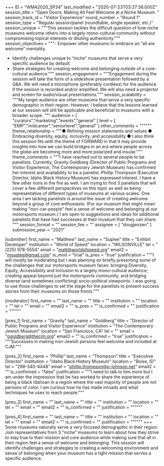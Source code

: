 +++
ID = "WMA2020_SP34"
last_modified = "2020-07-23T03:27:36.000Z"
session_title = "Open Doors:  Making All Feel Welcome at a Niche Museum. "
session_track_id = "Visitor Experience"
round_number = "Round 1"
session_type = "Regular session/panel (roundtable, single speaker, etc.)"
session_unique = """This session tackles the difficult question of how niche museums welcome others into a largely mono-cultural community without compromising topical interests or diluting authenticity."""
session_objectives = """- Empower other museums to embrace an “all are welcome” mentality.
- Identify challenges unique to “niche” museums that serve a very specific audience by default.
- Share strategies for creating welcome and belonging outside of a core-cultural audience."""
session_engagement = """Engagement during the session will take the form of a slideshow presentation followed by a Q&A. We will need a microphone (preferably cordless) for the audience if the session is recorded and/or amplified. We will also need a projector and screen for audio/visual presentations."""
session_scalability = """My target audience are other museums that serve a very specific demographic in their region. However, I believe that the lessons learned at our session will still be applicable and beneficial to museums with a broader scope.
"""
audience = [ "curators","marketing","events","general" ]
level = [ "EMP","midcareer","seniorlevel","general" ]
other_comments = """"""
theme_relationship = """●	Refining mission statements and values
●	Embracing diversity, equity, inclusivity, and accessibility
●	I also think this session fits with the theme of FORWARD in that it may provide insights into how we can build bridges in an era where people across the globe are becoming more and more polarized and insular."""
theme_comments = """I have reached out to several people to be panelists. Currently, Gravity Goldberg (Director of Public Programs and Visitor Experience, The Contemporary Jewish Museum) has confirmed her interest and availability to be a panelist. Phillip Thompson (Executive Director, Idaho Black History Museum) has expressed interest. I have a few other irons in the fire as well. I am trying to find 3 panelists that will cover a few different perspectives on this topic as well as being representative of different types of museums at various scales. One area I am lacking panelists is around the issue of creating welcome beyond a group of core enthusiasts. (For our museum that might mean making "non-car-people" feel a sense of welcome and belonging at our motorsports museum.) I am open to suggestions and ideas for additional panelists that have had successes at their museum that they can share.
"""
session_format = ""
session_fee = ""
assignee = [ "dougjenzen" ]
submission_year = "2021"

[submitter]
first_name = "Matthew"
last_name = "Suplee"
title = "Exhibit Developer"
institution = "World of Speed"
location = "WILSONVILLE"
tel = "(225) 978-5554"
email = "matt@worldofspeed.org"
email2 = "msuplee@gmail.com"
is_mod = "true"
is_pres = "true"
justification = """I will mostly be moderating but I was planning on briefly presenting some of the challenges that our motorsports museum faces: bringing Diversity, Equity, Accessibility and Inclusion to a largely mono-cultural audience; creating appeal beyond just the motorsports community, and bridging diverse (and sometimes conflicting) socio-political viewpoints. I was going to use those challenges to set the stage for the panelists to present success stories from their museums on those fronts."""

[moderator]
first_name = ""
last_name = ""
title = ""
institution = ""
location = ""
tel = ""
email = ""
email2 = ""
is_pres = ""
is_confirmed = ""
justification = """"""

[pres_1]
first_name = "Gravity"
last_name = "Goldberg"
title = "Director of Public Programs and Visitor Experience"
institution = "The Contemporary Jewish Museum"
location = "San Francisco, CA"
tel = ""
email = "ggoldberg@thecjm.org"
email2 = ""
is_confirmed = "true"
justification = """Successes in making non-Jewish persons feel welcome and included at CJM."""

[pres_2]
first_name = "Phillip"
last_name = "Thompson"
title = "Executive Director"
institution = "Idaho Black History Museum"
location = "Boise, ID"
tel = "298-340-4448"
email = "phillip.thompson@p-johnson.net"
email2 = ""
is_confirmed = "false"
justification = """I need to talk to him more but I am under the impression that he has worked to share the experience of being a black Idahoan in a region where the vast majority of people are not persons of color. I am curious how he has made inroads and what techniques he uses to reach people."""

[pres_3]
first_name = ""
last_name = ""
title = ""
institution = ""
location = ""
tel = ""
email = ""
email2 = ""
is_confirmed = ""
justification = """"""

[pres_4]
first_name = ""
last_name = ""
title = ""
institution = ""
location = ""
tel = ""
email = ""
email2 = ""
is_confirmed = ""
justification = """"""
+++
Some museums naturally serve a very focused demographic in their region. Join representatives from 3 “niche” museums to learn about how they strive to stay true to their mission and core audience while making sure that all in their region feel a sense of welcome and belonging. This session will identify challenges and strategies to creating a welcoming environment and sense of belonging when your museum has a tight mission that serves a specific audience.
